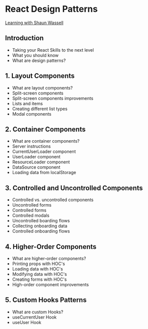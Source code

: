 # React Design Patterns
[Learning with Shaun Wassell](https://www.linkedin.com/learning/react-design-patterns/take-your-react-skills-to-the-next-level?contextUrn=urn%3Ali%3AlyndaLearningPath%3A5b32b6d5498e4ef39c04c55c&resume=false&u=93921834)

## Introduction
- Taking your React Skills to the next level
- What you should know
- What are design patterns?

## 1. Layout Components
- What are layout components?
- Split-screen components
- Split-screen components improvements
- Lists and items
- Creating different list types
- Modal components

## 2. Container Components
- What are container components?
- Server instructions
- CurrentUserLoader component
- UserLoader component
- ResourceLoader component
- DataSource component
- Loading data from localStorage

## 3. Controlled and Uncontrolled Components
- Controlled vs. uncontrolled components
- Uncontrolled forms
- Controlled forms
- Controlled modals
- Uncontrolled boarding flows
- Collecting onboarding data
- Controlled onboarding flows

## 4. Higher-Order Components
- What are higher-order components?
- Printing props with HOC's
- Loading data with HOC's
- Modifying data with HOC's
- Creating forms with HOC's
- High-order component improvements

## 5. Custom Hooks Patterns
- What are custom Hooks?
- useCurrentUser Hook
- useUser Hook